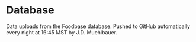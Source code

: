 # Database
Data uploads from the Foodbase database. Pushed to GitHub automatically every night at 16:45 MST by J.D. Muehlbauer.